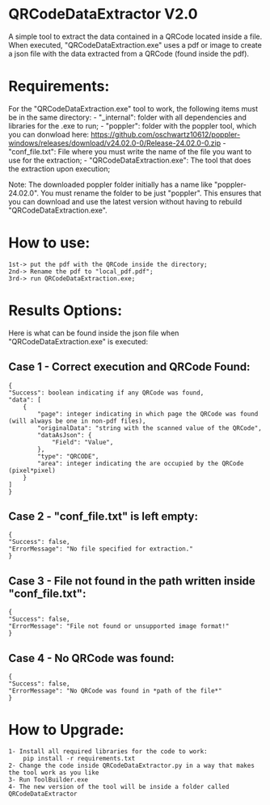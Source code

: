 # QRCodeDataExtractor V2.0
A simple tool to extract the data contained in a QRCode located inside a file.
When executed, "QRCodeDataExtraction.exe" uses a pdf or image to create a json file with the data extracted from a QRCode (found inside the pdf).

# Requirements:
For the "QRCodeDataExtraction.exe" tool to work, the following items must be in the same directory:
	- "_internal": folder with all dependencies and libraries for the .exe to run;
	- "poppler": folder with the poppler tool, which you can donwload here: https://github.com/oschwartz10612/poppler-windows/releases/download/v24.02.0-0/Release-24.02.0-0.zip
 	- "conf_file.txt": File where you must write the name of the file you want to use for the extraction;
  	- "QRCodeDataExtraction.exe": The tool that does the extraction upon execution;

Note: The downloaded poppler folder initially has a name like "poppler-24.02.0". You must rename the folder to be just "poppler".
This ensures that you can download and use the latest version without having to rebuild "QRCodeDataExtraction.exe". 

# How to use:
	1st-> put the pdf with the QRCode inside the directory;
	2nd-> Rename the pdf to "local_pdf.pdf";
	3rd-> run QRCodeDataExtraction.exe;

# Results Options:
Here is what can be found inside the json file when "QRCodeDataExtraction.exe" is executed:

## Case 1 - Correct execution and QRCode Found:
    {
    "Success": boolean indicating if any QRCode was found,
    "data": [
        {
            "page": integer indicating in which page the QRCode was found (will always be one in non-pdf files),
            "originalData": "string with the scanned value of the QRCode",
            "dataAsJson": {
                "Field": "Value",
            },
            "type": "QRCODE",
            "area": integer indicating the are occupied by the QRCode (pixel*pixel)
        }
    ]
    }
    
## Case 2 - "conf_file.txt" is left empty:
    {
    "Success": false,
    "ErrorMessage": "No file specified for extraction."
    }
    
## Case 3 - File not found in the path written inside "conf_file.txt":
    {
    "Success": false,
    "ErrorMessage": "File not found or unsupported image format!"
    }
## Case 4 - No QRCode was found:
    {
    "Success": false,
    "ErrorMessage": "No QRCode was found in *path of the file*"
    }
# How to Upgrade:
	1- Install all required libraries for the code to work:
		pip install -r requirements.txt
	2- Change the code inside QRCodeDataExtractor.py in a way that makes the tool work as you like
	3- Run ToolBuilder.exe
	4- The new version of the tool will be inside a folder called QRCodeDataExtractor
